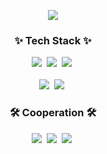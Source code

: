 <p align='center'>
    <img src="https://capsule-render.vercel.app/api?type=waving&color=D1F1F8&height=300&section=header&text=Pie's%20Github&fontSize=45&animation=fadeIn&fontAlignY=38&descAlignY=51&descAlign=62&fontColor=FFFFFF"/>
</p>

<h3 align="center">✨ Tech Stack ✨</h3>
<div align="center">
  <img src="https://img.shields.io/badge/-Java-FF7800?style=for-the-badge&logo=Java&logoColor=white" />&nbsp
  <img src="https://img.shields.io/badge/spring-%236DB33F.svg?style=for-the-badge&logo=spring&logoColor=white" />&nbsp
  <img src="https://img.shields.io/badge/-SpringBoot-6DB33F?style=for-the-badge&logoSpringBootspring&logoColor=white" />&nbsp
</div>

<br>

<div align="center">
  <img src="https://img.shields.io/badge/SpringDataJpa-236DB33F?style=for-the-badge&logo=spring&logoColor=white" />&nbsp
  <img src="https://img.shields.io/badge/MySQL-4479A1?style=for-the-badge&logo=MySQL&logoColor=white" />&nbsp
</div>

<h3 align="center">🛠 Cooperation 🛠</h3>
<div align="center">
  <img src="https://img.shields.io/badge/git-F05033.svg?style=for-the-badge&logo=git&logoColor=white" />&nbsp
  <img src="https://img.shields.io/badge/github-181717.svg?style=for-the-badge&logo=github&logoColor=white" />&nbsp
  <img src="https://img.shields.io/badge/slack-A01733.svg?style=for-the-badge&logo=slack&logoColor=white" />&nbsp
</div>


